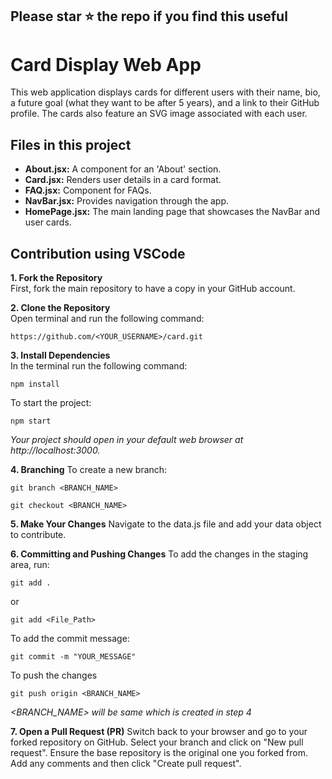 ## Please star ⭐ the repo if you find this useful

# Card Display Web App

This web application displays cards for different users with their name, bio, a future goal (what they want to be after 5 years), and a link to their GitHub profile. The cards also feature an SVG image associated with each user.

## Files in this project
- **About.jsx:** A component for an 'About' section.
- **Card.jsx:** Renders user details in a card format.
- **FAQ.jsx:** Component for FAQs.
- **NavBar.jsx:** Provides navigation through the app.
- **HomePage.jsx:** The main landing page that showcases the NavBar and user cards.

## Contribution using VSCode

**1. Fork the Repository**  
First, fork the main repository to have a copy in your GitHub account.

**2. Clone the Repository**  
Open terminal and run the following command:

```
https://github.com/<YOUR_USERNAME>/card.git
```


**3. Install Dependencies**  
In the terminal run the following command:

```
npm install
```

To start the project:

```
npm start
```

*Your project should open in your default web browser at http://localhost:3000.*

**4. Branching**
To create a new branch:

```
git branch <BRANCH_NAME>
```

```
git checkout <BRANCH_NAME>
```

**5. Make Your Changes**
Navigate to the data.js file and add your data object to contribute.

**6. Committing and Pushing Changes** 
To add the changes in the staging area, run:

```
git add .
```
or

```
git add <File_Path>
```

To add the commit message:

```
git commit -m "YOUR_MESSAGE"
```

To push the changes

```
git push origin <BRANCH_NAME>
```

*<BRANCH_NAME> will be same which is created in step 4*

**7. Open a Pull Request (PR)** 
Switch back to your browser and go to your forked repository on GitHub. Select your branch and click on "New pull request". Ensure the base repository is the original one you forked from. Add any comments and then click "Create pull request".


